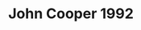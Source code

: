 ---
    title: John Cooper 1992
    slug: John-Cooper-1992
    description:
    code: John-Cooper-1992
    image: https://cmdiy-archive.s3.us-east-1.amazonaws.com/adverts/images/John+Cooper+1992.jpeg
    download: https://cmdiy-archive.s3.us-east-1.amazonaws.com/adverts/documents/John+Cooper+1992.pdf
---